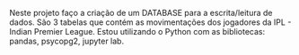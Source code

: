 Neste projeto faço a criação de um DATABASE para a escrita/leitura de dados. 
São 3 tabelas que contém as movimentações dos jogadores da IPL - Indian Premier League.
Estou utilizando o Python com as bibliotecas: pandas, psycopg2, jupyter lab.

